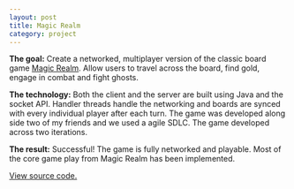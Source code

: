 ```yaml
---
layout: post
title: Magic Realm
category: project
---
```


**The goal:**
Create a networked, multiplayer version of the classic board game [Magic Realm](https://en.wikipedia.org/wiki/Magic_Realm).
Allow users to travel across the board, find gold, engage in combat and fight
ghosts.  

**The technology:**
Both the client and the server are built using Java and the socket API. Handler
threads handle the networking and boards are synced with every individual player
after each turn. The game was developed along side two of my friends and we used
a agile SDLC. The game developed across two iterations.

**The result:**
Successful! The game is fully networked and playable. Most of the core game play
from Magic Realm has been implemented.

[View source code.](https://github.com/filiptodoric/Magic-Realm)
